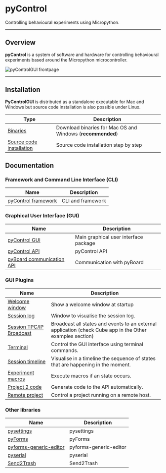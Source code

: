 # pyControl

Controlling behavioural experiments using Micropython.

---

## Overview

**pyControl** is a system of software and hardware for controlling behavioural experiments based around the Micropython microcontroller.

![pyControlGUI frontpage](https://bytebucket.org/fchampalimaud/pycontrol-gui/wiki/media/pycontrol-gui-frontpage.png)

---

## Installation

**PyControlGUI** is distributed as a standalone executable for Mac and Windows but source code installation is also possible under Linux.

| Type | Description |
|---|---|
|[Binaries](https://bitbucket.org/fchampalimaud/pycontrol-gui/downloads)| Download binaries for Mac OS and Windows (**recommended**)
| [Source code installation](user-guide/souce-code-installation/) | Source code installation step by step

## Documentation

### Framework and Command Line Interface (CLI)

|Name|Description|
|---|---|
|[pyControl framework](https://readthedocs.org/projects/pycontrol-framework)| CLI and framework|

### Graphical User Interface (GUI)

|Name|Description|
|---|---|
|[pyControl GUI](https://readthedocs.org/projects/pycontrol-gui)|Main graphical user interface package|
|[pyControl API](https://bitbucket.org/fchampalimaud/pycontrol-api)| pyControl API|
|[pyBoard communication API](https://readthedocs.org/projects/pyboard-communication/)| Communication with pyBoard |

### GUI Plugins

|Name|Description|
|---|---|
|[Welcome window](https://readthedocs.org/projects/pycontrol-gui-welcome)|Show a welcome window at startup|
|[Session log](https://bitbucket.org/fchampalimaud/pycontrol-gui-plugin-session-log)|Window to visualise the session log.|
|[Session TPC/IP Broadcast](https://bitbucket.org/fchampalimaud/pycontrol-gui-plugin-session-broadcast)|Broadcast all states and events to an external application (check Cube app in the Other examples section)|
|[Terminal](https://bitbucket.org/fchampalimaud/pycontrol-gui-plugin-terminal)|Control the GUI interface using terminal commands.|
|[Session timeline](https://bitbucket.org/fchampalimaud/pycontrol-gui-plugin-timeline)|Visualise in a timeline the sequence of states that are happening in the moment.|
|[Experiment macros](https://bitbucket.org/fchampalimaud/pycontrol-gui-plugin-export-code)|Execute macros if an state occurs.|
|[Project 2 code](https://bitbucket.org/fchampalimaud/pycontrol-gui-plugin-export-code)|Generate code to the API automatically.|
|[Remote project](https://bitbucket.org/fchampalimaud/pycontrol-gui-plugin-remote-project)|Control a project running on a remote host.|

### Other libraries

|Name|Description|
|---|---|
|[pysettings](http://pyforms.readthedocs.io/en/latest/)| pysettings|
|[pyForms](http://pyforms.readthedocs.io/en/latest/)|pyForms|
|[pyforms-generic-editor](http://pyforms-generic-editor.readthedocs.io/en/latest/)| pyforms-generic-editor |
|[pyserial](http://pyserial.readthedocs.io/en/latest/)| pyserial |
|[Send2Trash](http://Send2Trash.readthedocs.io/en/latest/)| Send2Trash |

